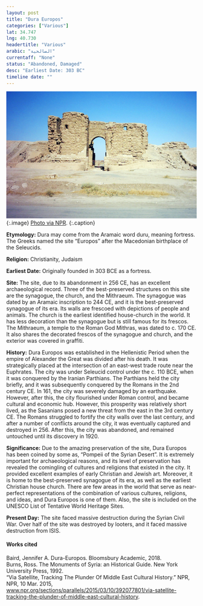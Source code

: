 ```yaml
---
layout: post
title: "Dura Europos"
categories: ["Various"]
lat: 34.747
lng: 40.730
headertitle: "Various"
arabic: "الصالحية"
currentaff: "None"
status: "Abandoned, Damaged"
desc: "Earliest Date: 303 BC"
timeline date: ""
---
```

![Dura Europos](images/duraeuropos.jpeg)
   {:.image}
[Photo via NPR](https://www.npr.org/sections/parallels/2015/03/10/392077801/via-satellite-tracking-the-plunder-of-middle-east-cultural-history).
   {:.caption}

**Etymology:** Dura may come from the Aramaic word duru, meaning fortress. The Greeks named the site “Europos” after the Macedonian birthplace of the Seleucids. 

**Religion:** Christianity, Judaism

**Earliest Date:** Originally founded in 303 BCE as a fortress. 

**Site:** The site, due to its abandonment in 256 CE, has an excellent archaeological record. Three of the best-preserved structures on this site are the synagogue, the church, and the Mithraeum. The synagogue was dated by an Aramaic inscription to 244 CE, and it is the best-preserved synagogue of its era. Its walls are frescoed with depictions of people and animals. The church is the earliest identified house-church in the world. It has less decoration than the synagogue but is still famous for its frescos. The Mithraeum, a temple to the Roman God Mithras, was dated to c. 170 CE. It also shares the decorated frescos of the synagogue and church, and the exterior was covered in graffiti. 

**History:** Dura Europos was established in the Hellenistic Period when the empire of Alexander the Great was divided after his death. It was strategically placed at the intersection of an east-west trade route near the Euphrates. The city was under Seleucid control under the c. 110 BCE, when it was conquered by the Iranian Parthians. The Parthians held the city briefly, and it was subsequently conquered by the Romans in the 2nd century CE. In 161, the city was severely damaged by an earthquake. However, after this, the city flourished under Roman control, and became cultural and economic hub. However, this prosperity was relatively short lived, as the Sasanians posed a new threat from the east in the 3rd century CE. The Romans struggled to fortify the city walls over the last century, and after a number of conflicts around the city, it was eventually captured and destroyed in 256. After this, the city was abandoned, and remained untouched until its discovery in 1920. 

**Significance:** Due to the amazing preservation of the site, Dura Europos has been coined by some as, “Pompeii of the Syrian Desert”. It is extremely important for archaeological reasons, and its level of preservation has revealed the comingling of cultures and religions that existed in the city. It provided excellent examples of early Christian and Jewish art. Moreover, it is home to the best-preserved synagogue of its era, as well as the earliest Christian house church. There are few areas in the world that serve as near-perfect representations of the combination of various cultures, religions, and ideas, and Dura Europos is one of them. Also, the site is included on the UNESCO List of Tentative World Heritage Sites. 

**Present Day:** The site faced massive destruction during the Syrian Civil War. Over half of the site was destroyed by looters, and it faced massive destruction from ISIS. 


#### Works cited

Baird, Jennifer A. Dura-Europos. Bloomsbury Academic, 2018.  
Burns, Ross. The Monuments of Syria: an Historical Guide. New York University Press, 1992.  
“Via Satellite, Tracking The Plunder Of Middle East Cultural History.” NPR, NPR, 10 Mar. 2015, www.npr.org/sections/parallels/2015/03/10/392077801/via-satellite-tracking-the-plunder-of-middle-east-cultural-history.

